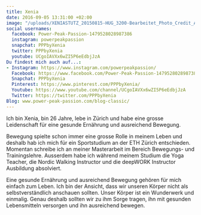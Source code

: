 ```yaml
---
title: Xenia
date: 2016-09-05 13:31:00 +02:00
image: "/uploads/XENIASTUTZ_20150815-HUG_3200-Bearbeitet_Photo_Credit_Andrea_Monica_Hug.jpg"
social usernames:
  facebook: Power-Peak-Passion-1479528028987386
  instagram: powerpeakpassion
  snapchat: PPPbyXenia
  twitter: PPPbyXenia
  youtube: UCgoIAVXx6wZI5P6eEdbjJzA
Du findest mich auch auf...:
- Instagram: https://www.instagram.com/powerpeakpassion/
  Facebook: https://www.facebook.com/Power-Peak-Passion-1479528028987386
  Snapchat: PPPbyXenia
  Pinterest: https://www.pinterest.com/PPPbyXenia/
  Youtube: https://www.youtube.com/channel/UCgoIAVXx6wZI5P6eEdbjJzA
  Twitter: https://twitter.com/PPPbyXenia
Blog: www.power-peak-passion.com/blog-classic/
---
```


Ich bin Xenia, bin 26 Jahre, lebe in Zürich und habe eine grosse Leidenschaft für eine gesunde Ernährung und ausreichend Bewegung.

Bewegung spielte schon immer eine grosse Rolle in meinem Leben und deshalb hab ich mich für ein Sportstudium an der ETH Zürich entschieden. Momentan schreibe ich an meiner Masterarbeit im Bereich Bewegungs- und Trainingslehre. Ausserdem habe ich während meinem Studium die Yoga Teacher, die Nordic Walking Instructor und die deepWORK Instructor Ausbildung absolviert.

Eine gesunde Ernährung und ausreichend Bewegung gehören für mich einfach zum Leben. Ich bin der Ansicht, dass wir unseren Körper nicht als selbstverständlich anschauen sollten. Unser Körper ist ein Wunderwerk und einmalig. Genau deshalb sollten wir zu ihm Sorge tragen, ihn mit gesunden Lebensmitteln versorgen und ihn ausreichend bewegen.